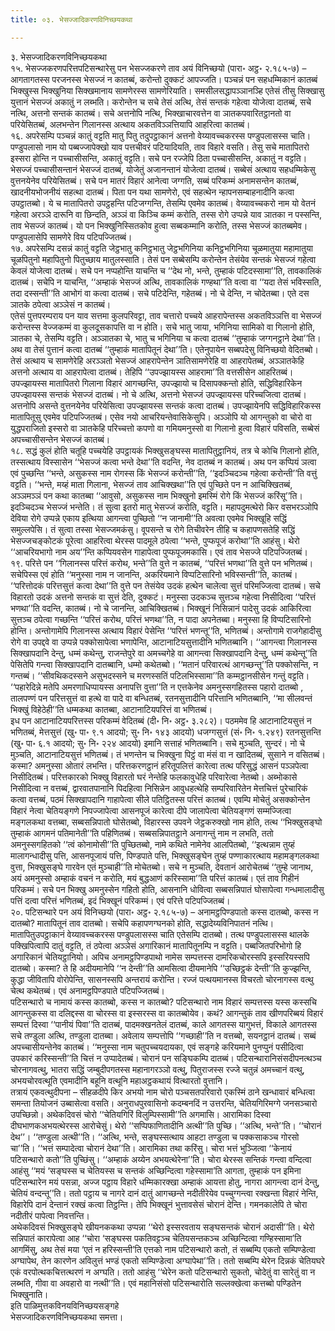```yaml
---
title: ०३. भेसज्जादिकरणविनिच्छयकथा

---
```

३. भेसज्जादिकरणविनिच्छयकथा  
१५. भेसज्जकरणपरित्तपटिसन्थारेसु पन भेसज्जकरणे ताव अयं विनिच्छयो (पारा॰ अट्ठ॰ २.१८५-७) – आगतागतस्स परजनस्स भेसज्जं न कातब्बं, करोन्तो दुक्कटं आपज्जति। पञ्चन्नं पन सहधम्मिकानं कातब्बं भिक्खुस्स भिक्खुनिया सिक्खमानाय सामणेरस्स सामणेरियाति। समसीलसद्धापञ्ञानञ्हि एतेसं तीसु सिक्खासु युत्तानं भेसज्जं अकातुं न लब्भति। करोन्तेन च सचे तेसं अत्थि, तेसं सन्तकं गहेत्वा योजेत्वा दातब्बं, सचे नत्थि, अत्तनो सन्तकं कातब्बं। सचे अत्तनोपि नत्थि, भिक्खाचारवत्तेन वा ञातकपवारितट्ठानतो वा परियेसितब्बं, अलभन्तेन गिलानस्स अत्थाय अकतविञ्ञत्तियापि आहरित्वा कातब्बं।  
१६. अपरेसम्पि पञ्चन्नं कातुं वट्टति मातु पितु तदुपट्ठाकानं अत्तनो वेय्यावच्चकरस्स पण्डुपलासस्स चाति। पण्डुपलासो नाम यो पब्बज्जापेक्खो याव पत्तचीवरं पटियादियति, ताव विहारे वसति। तेसु सचे मातापितरो इस्सरा होन्ति न पच्चासीसन्ति, अकातुं वट्टति। सचे पन रज्जेपि ठिता पच्चासीसन्ति, अकातुं न वट्टति। भेसज्जं पच्चासीसन्तानं भेसज्जं दातब्बं, योजेतुं अजानन्तानं योजेत्वा दातब्बं। सब्बेसं अत्थाय सहधम्मिकेसु वुत्तनयेनेव परियेसितब्बं। सचे पन मातरं विहारं आनेत्वा जग्गति, सब्बं परिकम्मं अनामसन्तेन कातब्बं, खादनीयभोजनीयं सहत्था दातब्बं। पिता पन यथा सामणेरो, एवं सहत्थेन न्हापनसम्बाहनादीनि कत्वा उपट्ठातब्बो। ये च मातापितरो उपट्ठहन्ति पटिजग्गन्ति, तेसम्पि एवमेव कातब्बं। वेय्यावच्चकरो नाम यो वेतनं गहेत्वा अरञ्ञे दारूनि वा छिन्दति, अञ्ञं वा किञ्चि कम्मं करोति, तस्स रोगे उप्पन्ने याव ञातका न पस्सन्ति, ताव भेसज्जं कातब्बं। यो पन भिक्खुनिस्सितकोव हुत्वा सब्बकम्मानि करोति, तस्स भेसज्जं कातब्बमेव। पण्डुपलासेपि सामणेरे विय पटिपज्जितब्बं।  
१७. अपरेसम्पि दसन्नं कातुं वट्टति जेट्ठभातु कनिट्ठभातु जेट्ठभगिनिया कनिट्ठभगिनिया चूळमातुया महामातुया चूळपितुनो महापितुनो पितुच्छाय मातुलस्साति। तेसं पन सब्बेसम्पि करोन्तेन तेसंयेव सन्तकं भेसज्जं गहेत्वा केवलं योजेत्वा दातब्बं। सचे पन नप्पहोन्ति याचन्ति च ‘‘देथ नो, भन्ते, तुम्हाकं पटिदस्सामा’’ति, तावकालिकं दातब्बं। सचेपि न याचन्ति, ‘‘अम्हाकं भेसज्जं अत्थि, तावकालिकं गण्हथा’’ति वत्वा वा ‘‘यदा तेसं भविस्सति, तदा दस्सन्ती’’ति आभोगं वा कत्वा दातब्बं। सचे पटिदेन्ति, गहेतब्बं। नो चे देन्ति, न चोदेतब्बा। एते दस ञातके ठपेत्वा अञ्ञेसं न कातब्बं।  
एतेसं पुत्तपरम्पराय पन याव सत्तमा कुलपरिवट्टा, ताव चत्तारो पच्चये आहरापेन्तस्स अकतविञ्ञत्ति वा भेसज्जं करोन्तस्स वेज्जकम्मं वा कुलदूसकापत्ति वा न होति। सचे भातु जाया, भगिनिया सामिको वा गिलानो होति, ञातका चे, तेसम्पि वट्टति। अञ्ञातका चे, भातु च भगिनिया च कत्वा दातब्बं ‘‘तुम्हाकं जग्गनट्ठाने देथा’’ति। अथ वा तेसं पुत्तानं कत्वा दातब्बं ‘‘तुम्हाकं मातापितूनं देथा’’ति। एतेनुपायेन सब्बपदेसु विनिच्छयो वेदितब्बो।  
तेसं अत्थाय च सामणेरेहि अरञ्ञतो भेसज्जं आहरापेन्तेन ञातिसामणेरेहि वा आहरापेतब्बं, अञ्ञातकेहि अत्तनो अत्थाय वा आहरापेत्वा दातब्बं। तेहिपि ‘‘उपज्झायस्स आहरामा’’ति वत्तसीसेन आहरितब्बं। उपज्झायस्स मातापितरो गिलाना विहारं आगच्छन्ति, उपज्झायो च दिसापक्कन्तो होति, सद्धिविहारिकेन उपज्झायस्स सन्तकं भेसज्जं दातब्बं। नो चे अत्थि, अत्तनो भेसज्जं उपज्झायस्स परिच्चजित्वा दातब्बं। अत्तनोपि असन्ते वुत्तनयेनेव परियेसित्वा उपज्झायस्स सन्तकं कत्वा दातब्बं। उपज्झायेनपि सद्धिविहारिकस्स मातापितूसु एवमेव पटिपज्जितब्बं। एसेव नयो आचरियन्तेवासिकेसुपि। अञ्ञोपि यो आगन्तुको वा चोरो वा युद्धपराजितो इस्सरो वा ञातकेहि परिच्चत्तो कपणो वा गमियमनुस्सो वा गिलानो हुत्वा विहारं पविसति, सब्बेसं अपच्चासीसन्तेन भेसज्जं कातब्बं।  
१८. सद्धं कुलं होति चतूहि पच्चयेहि उपट्ठायकं भिक्खुसङ्घस्स मातापितुट्ठानियं, तत्र चे कोचि गिलानो होति, तस्सत्थाय विस्सासेन ‘‘भेसज्जं कत्वा भन्ते देथा’’ति वदन्ति, नेव दातब्बं न कातब्बं। अथ पन कप्पियं ञत्वा एवं पुच्छन्ति ‘‘भन्ते, असुकस्स नाम रोगस्स किं भेसज्जं करोन्ती’’ति, ‘‘इदञ्चिदञ्च गहेत्वा करोन्ती’’ति वत्तुं वट्टति। ‘‘भन्ते, मय्हं माता गिलाना, भेसज्जं ताव आचिक्खथा’’ति एवं पुच्छिते पन न आचिक्खितब्बं, अञ्ञमञ्ञं पन कथा कातब्बा ‘‘आवुसो, असुकस्स नाम भिक्खुनो इमस्मिं रोगे किं भेसज्जं करिंसू’’ति। इदञ्चिदञ्च भेसज्जं भन्तेति। तं सुत्वा इतरो मातु भेसज्जं करोति, वट्टति। महापदुमत्थेरो किर वसभरञ्ञोपि देविया रोगे उप्पन्ने एकाय इत्थिया आगन्त्वा पुच्छितो ‘‘न जानामी’’ति अवत्वा एवमेव भिक्खूहि सद्धिं समुल्लपेसि। तं सुत्वा तस्सा भेसज्जमकंसु। वूपसन्ते च रोगे तिचीवरेन तीहि च कहापणसतेहि सद्धिं भेसज्जचङ्कोटकं पूरेत्वा आहरित्वा थेरस्स पादमूले ठपेत्वा ‘‘भन्ते, पुप्फपूजं करोथा’’ति आहंसु। थेरो ‘‘आचरियभागो नाम अय’’न्ति कप्पियवसेन गाहापेत्वा पुप्फपूजमकासि। एवं ताव भेसज्जे पटिपज्जितब्बं।  
१९. परित्ते पन ‘‘गिलानस्स परित्तं करोथ, भन्ते’’ति वुत्ते न कातब्बं, ‘‘परित्तं भणथा’’ति वुत्ते पन भणितब्बं। सचेपिस्स एवं होति ‘‘मनुस्सा नाम न जानन्ति, अकरियमाने विप्पटिसारिनो भविस्सन्ती’’ति, कातब्बं। ‘‘परित्तोदकं परित्तसुत्तं कत्वा देथा’’ति वुत्ते पन तेसंयेव उदकं हत्थेन चालेत्वा सुत्तं परिमज्जित्वा दातब्बं। सचे विहारतो उदकं अत्तनो सन्तकं वा सुत्तं देति, दुक्कटं। मनुस्सा उदकञ्च सुत्तञ्च गहेत्वा निसीदित्वा ‘‘परित्तं भणथा’’ति वदन्ति, कातब्बं। नो चे जानन्ति, आचिक्खितब्बं। भिक्खूनं निसिन्नानं पादेसु उदकं आकिरित्वा सुत्तञ्च ठपेत्वा गच्छन्ति ‘‘परित्तं करोथ, परित्तं भणथा’’ति, न पादा अपनेतब्बा। मनुस्सा हि विप्पटिसारिनो होन्ति। अन्तोगामेपि गिलानस्स अत्थाय विहारं पेसेन्ति ‘‘परित्तं भणन्तू’’ति, भणितब्बं। अन्तोगामे राजगेहादीसु रोगे वा उपद्दवे वा उप्पन्ने पक्कोसापेत्वा भणापेन्ति, आटानाटियसुत्तादीनि भणितब्बानि। ‘‘आगन्त्वा गिलानस्स सिक्खापदानि देन्तु, धम्मं कथेन्तु, राजन्तेपुरे वा अमच्चगेहे वा आगन्त्वा सिक्खापदानि देन्तु, धम्मं कथेन्तू’’ति पेसितेपि गन्त्वा सिक्खापदानि दातब्बानि, धम्मो कथेतब्बो। ‘‘मतानं परिवारत्थं आगच्छन्तू’’ति पक्कोसन्ति, न गन्तब्बं। ‘‘सीवथिकदस्सने असुभदस्सने च मरणस्सतिं पटिलभिस्सामा’’ति कम्मट्ठानसीसेन गन्तुं वट्टति। ‘‘पहारेदिन्ने मतेपि अमरणाधिप्पायस्स अनापत्ति वुत्ता’’ति न एत्तकेनेव अमनुस्सगहितस्स पहारो दातब्बो , तालपण्णं पन परित्तसुत्तं वा हत्थे वा पादे वा बन्धितब्बं, रतनसुत्तादीनि परित्तानि भणितब्बानि, ‘‘मा सीलवन्तं भिक्खुं विहेठेही’’ति धम्मकथा कातब्बा, आटानाटियपरित्तं वा भणितब्बं।  
इध पन आटानाटियपरित्तस्स परिकम्मं वेदितब्बं (दी॰ नि॰ अट्ठ॰ ३.२८२)। पठममेव हि आटानाटियसुत्तं न भणितब्बं, मेत्तसुत्तं (खु॰ पा॰ ९.१ आदयो; सु॰ नि॰ १४३ आदयो) धजग्गसुत्तं (सं॰ नि॰ १.२४९) रतनसुत्तन्ति (खु॰ पा॰ ६.१ आदयो; सु॰ नि॰ २२४ आदयो) इमानि सत्ताहं भणितब्बानि। सचे मुञ्चति, सुन्दरं। नो चे मुञ्चति, आटानाटियसुत्तं भणितब्बं। तं भणन्तेन च भिक्खुना पिट्ठं वा मंसं वा न खादितब्बं, सुसाने न वसितब्बं। कस्मा? अमनुस्सा ओतारं लभन्ति। परित्तकरणट्ठानं हरितूपलित्तं कारेत्वा तत्थ परिसुद्धं आसनं पञ्ञपेत्वा निसीदितब्बं। परित्तकारको भिक्खु विहारतो घरं नेन्तेहि फलकावुधेहि परिवारेत्वा नेतब्बो। अब्भोकासे निसीदित्वा न वत्तब्बं, द्वारवातपानानि पिदहित्वा निसिन्नेन आवुधहत्थेहि सम्परिवारितेन मेत्तचित्तं पुरेचारिकं कत्वा वत्तब्बं, पठमं सिक्खापदानि गाहापेत्वा सीले पतिट्ठितस्स परित्तं कातब्बं। एवम्पि मोचेतुं असक्कोन्तेन विहारं नेत्वा चेतियङ्गणे निपज्जापेत्वा आसनपूजं कारेत्वा दीपे जालापेत्वा चेतियङ्गणं सम्मज्जित्वा मङ्गलकथा वत्तब्बा, सब्बसन्निपातो घोसेतब्बो, विहारस्स उपवने जेट्ठकरुक्खो नाम होति, तत्थ ‘‘भिक्खुसङ्घो तुम्हाकं आगमनं पतिमानेती’’ति पहिणितब्बं। सब्बसन्निपातट्ठाने अनागन्तुं नाम न लभति, ततो अमनुस्सगहितको ‘‘त्वं कोनामोसी’’ति पुच्छितब्बो, नामे कथिते नामेनेव आलपितब्बो, ‘‘इत्थन्नाम तुय्हं मालागन्धादीसु पत्ति, आसनपूजायं पत्ति, पिण्डपाते पत्ति, भिक्खुसङ्घेन तुय्हं पण्णाकारत्थाय महामङ्गलकथा वुत्ता, भिक्खुसङ्घे गारवेन एतं मुञ्चाही’’ति मोचेतब्बो। सचे न मुञ्चति, देवतानं आरोचेतब्बं ‘‘तुम्हे जानाथ, अयं अमनुस्सो अम्हाकं वचनं न करोति, मयं बुद्धआणं करिस्सामा’’ति परित्तं कातब्बं। एतं ताव गिहीनं परिकम्मं। सचे पन भिक्खु अमनुस्सेन गहितो होति, आसनानि धोवित्वा सब्बसन्निपातं घोसापेत्वा गन्धमालादीसु पत्तिं दत्वा परित्तं भणितब्बं, इदं भिक्खूनं परिकम्मं। एवं परित्ते पटिपज्जितब्बं।  
२०. पटिसन्थारे पन अयं विनिच्छयो (पारा॰ अट्ठ॰ २.१८५-७) – अनामट्ठपिण्डपातो कस्स दातब्बो, कस्स न दातब्बो? मातापितूनं ताव दातब्बो। सचेपि कहापणग्घनको होति, सद्धादेय्यविनिपातनं नत्थि। मातापितुउपट्ठाकानं वेय्यावच्चकरस्स पण्डुपलासस्स चाति एतेसम्पि दातब्बो। तत्थ पण्डुपलासस्स थालके पक्खिपित्वापि दातुं वट्टति, तं ठपेत्वा अञ्ञेसं अगारिकानं मातापितूनम्पि न वट्टति। पब्बजितपरिभोगो हि अगारिकानं चेतियट्ठानियो। अपिच अनामट्ठपिण्डपाथो नामेस सम्पत्तस्स दामरिकचोरस्सपि इस्सरियस्सपि दातब्बो। कस्मा? ते हि अदीयमानेपि ‘‘न देन्ती’’ति आमसित्वा दीयमानेपि ‘‘उच्छिट्ठकं देन्ती’’ति कुज्झन्ति, कुद्धा जीवितापि वोरोपेन्ति, सासनस्सपि अन्तरायं करोन्ति। रज्जं पत्थयमानस्स विचरतो चोरनागस्स वत्थु चेत्थ कथेतब्बं। एवं अनामट्ठपिण्डपाते पटिपज्जितब्बं।  
पटिसन्थारो च नामायं कस्स कातब्बो, कस्स न कातब्बो? पटिसन्थारो नाम विहारं सम्पत्तस्स यस्स कस्सचि आगन्तुकस्स वा दलिद्दस्स वा चोरस्स वा इस्सरस्स वा कातब्बोयेव। कथं? आगन्तुकं ताव खीणपरिब्बयं विहारं सम्पत्तं दिस्वा ‘‘पानीयं पिवा’’ति दातब्बं, पादमक्खनतेलं दातब्बं, काले आगतस्स यागुभत्तं, विकाले आगतस्स सचे तण्डुला अत्थि, तण्डुला दातब्बा। अवेलाय सम्पत्तोपि ‘‘गच्छाही’’ति न वत्तब्बो, सयनट्ठानं दातब्बं। सब्बं अपच्चासीयन्तेनेव कातब्बं। ‘‘मनुस्सा नाम चतुपच्चयदायका, एवं सङ्गहे करियमाने पुनप्पुनं पसीदित्वा उपकारं करिस्सन्ती’’ति चित्तं न उप्पादेतब्बं। चोरानं पन सङ्घिकम्पि दातब्बं। पटिसन्थारानिसंसदीपनत्थञ्च चोरनागवत्थु, भातरा सद्धिं जम्बुदीपगतस्स महानागरञ्ञो वत्थु, पितुराजस्स रज्जे चतुन्नं अमच्चानं वत्थु, अभयचोरवत्थूति एवमादीनि बहूनि वत्थूनि महाअट्ठकथायं वित्थारतो वुत्तानि।  
तत्रायं एकवत्थुदीपना – सीहळदीपे किर अभयो नाम चोरो पञ्चसतपरिवारो एकस्मिं ठाने खन्धावारं बन्धित्वा समन्ता तियोजनं उब्बासेत्वा वसति। अनुराधपुरवासिनो कदम्बनदिं न उत्तरन्ति, चेतियगिरिमग्गे जनसञ्चारो उपच्छिन्नो। अथेकदिवसं चोरो ‘‘चेतियगिरिं विलुम्पिस्सामी’’ति अगमासि। आरामिका दिस्वा दीघभाणकअभयत्थेरस्स आरोचेसुं। थेरो ‘‘सप्पिफाणितादीनि अत्थी’’ति पुच्छि। ‘‘अत्थि, भन्ते’’ति। ‘‘चोरानं देथ’’। ‘‘तण्डुला अत्थी’’ति। ‘‘अत्थि, भन्ते, सङ्घस्सत्थाय आहटा तण्डुला च पक्कसाकञ्च गोरसो चा’’ति। ‘‘भत्तं सम्पादेत्वा चोरानं देथा’’ति। आरामिका तथा करिंसु। चोरा भत्तं भुञ्जित्वा ‘‘केनायं पटिसन्थारो कतो’’ति पुच्छिंसु। ‘‘अम्हाकं अय्येन अभयत्थेरेना’’ति। चोरा थेरस्स सन्तिकं गन्त्वा वन्दित्वा आहंसु ‘‘मयं ‘सङ्घस्स च चेतियस्स च सन्तकं अच्छिन्दित्वा गहेस्सामा’ति आगता, तुम्हाकं पन इमिना पटिसन्थारेन मयं पसन्ना, अज्ज पट्ठाय विहारे धम्मिकारक्खा अम्हाकं आयत्ता होतु, नागरा आगन्त्वा दानं देन्तु, चेतियं वन्दन्तू’’ति। ततो पट्ठाय च नागरे दानं दातुं आगच्छन्ते नदीतीरेयेव पच्चुग्गन्त्वा रक्खन्ता विहारं नेन्ति, विहारेपि दानं देन्तानं रक्खं कत्वा तिट्ठन्ति। तेपि भिक्खूनं भुत्तावसेसं चोरानं देन्ति। गमनकालेपि ते चोरा नदीतीरं पापेत्वा निवत्तन्ति।  
अथेकदिवसं भिक्खुसङ्घे खीयनककथा उप्पन्ना ‘‘थेरो इस्सरवताय सङ्घसन्तकं चोरानं अदासी’’ति। थेरो सन्निपातं कारापेत्वा आह ‘‘चोरा ‘सङ्घस्स पकतिवट्टञ्च चेतियसन्तकञ्च अच्छिन्दित्वा गण्हिस्सामा’ति आगमिंसु, अथ तेसं मया ‘एतं न हरिस्सन्ती’ति एत्तको नाम पटिसन्थारो कतो, तं सब्बम्पि एकतो सम्पिण्डेत्वा अग्घापेथ, तेन कारणेन अविलुत्तं भण्डं एकतो सम्पिण्डेत्वा अग्घापेथा’’ति। ततो सब्बम्पि थेरेन दिन्नकं चेतियघरे एकं वरपोत्थकचित्तत्थरणं न अग्घति। ततो आहंसु ‘‘थेरेन कतो पटिसन्थारो सुकतो, चोदेतुं वा सारेतुं वा न लब्भति, गीवा वा अवहारो वा नत्थी’’ति। एवं महानिसंसो पटिसन्थारोति सल्लक्खेत्वा कत्तब्बो पण्डितेन भिक्खुनाति।  
इति पाळिमुत्तकविनयविनिच्छयसङ्गहे  
भेसज्जादिकरणविनिच्छयकथा समत्ता।  